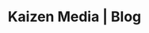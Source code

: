 ---
home: true
meta:
 - name: twitter:site 
   content: https://kaizenmedia.co.za
 - name: twitter:card 
   content: summary
 - name: twitter:title 
   content: Kaizen Media Web Development
 - name: twitter:description 
   content: Where topics like web development, JavaScript and programming are discussed with passion.
 - name: twitter:image 
   content: /kaizen_media.png
 - property: og:title 
   content: Kaizen Media Blog 
 - property: og:type 
   content: article 
 - property: og:url 
   content: https://kaizenmedia.co.za 
 - property: og:image 
   content: /kaizen_media.png 
 - property: og:description 
   content: Where topics like web development, JavaScript and programming are discussed with passion. 
 - property: og:site_name 
   content: Kaizen Media
heroImage: false
title: Kaizen Media | Blog
description: A web development blog, for javascript learners and lovers.
actionText: Start Reading →
actionLink: /blog/
features:
- title: Web development
  details: Learn web development by tutorial or theory.
- title: Javascript
  details: This blog is highly focused on javascript.
- title: Programming thoughts
  details: Philosophy and personal opinion posts will be seen throughout.
footer: Kaizen Media Blog | Copyright © 2018
---